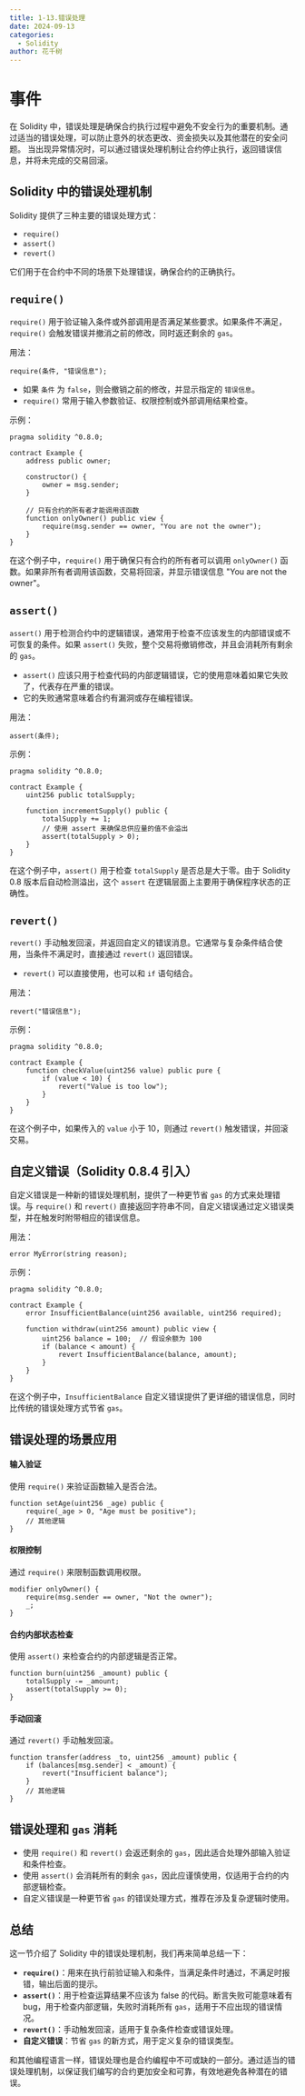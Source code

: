 ```yaml
---
title: 1-13.错误处理
date: 2024-09-13
categories: 
  - Solidity
author: 花千树
---
```






# 事件

在 Solidity 中，错误处理是确保合约执行过程中避免不安全行为的重要机制。通过适当的错误处理，可以防止意外的状态更改、资金损失以及其他潜在的安全问题。<!-- more --> 当出现异常情况时，可以通过错误处理机制让合约停止执行，返回错误信息，并将未完成的交易回滚。

## Solidity 中的错误处理机制

Solidity 提供了三种主要的错误处理方式：

- `require()`
- `assert()`
- `revert()`

它们用于在合约中不同的场景下处理错误，确保合约的正确执行。

##  `require()`

`require()` 用于验证输入条件或外部调用是否满足某些要求。如果条件不满足，`require()` 会触发错误并撤消之前的修改，同时返还剩余的 `gas`。

用法：

```solidity
require(条件, "错误信息");
```

- 如果 `条件` 为 `false`，则会撤销之前的修改，并显示指定的 `错误信息`。
- `require()` 常用于输入参数验证、权限控制或外部调用结果检查。

示例：

```solidity
pragma solidity ^0.8.0;

contract Example {
    address public owner;

    constructor() {
        owner = msg.sender;
    }

    // 只有合约的所有者才能调用该函数
    function onlyOwner() public view {
        require(msg.sender == owner, "You are not the owner");
    }
}
```

在这个例子中，`require()` 用于确保只有合约的所有者可以调用 `onlyOwner()` 函数。如果非所有者调用该函数，交易将回滚，并显示错误信息 "You are not the owner"。

##  `assert()`

`assert()` 用于检测合约中的逻辑错误，通常用于检查不应该发生的内部错误或不可恢复的条件。如果 `assert()` 失败，整个交易将撤销修改，并且会消耗所有剩余的 `gas`。

- `assert()` 应该只用于检查代码的内部逻辑错误，它的使用意味着如果它失败了，代表存在严重的错误。
- 它的失败通常意味着合约有漏洞或存在编程错误。

用法：

```solidity
assert(条件);
```

示例：

```solidity
pragma solidity ^0.8.0;

contract Example {
    uint256 public totalSupply;

    function incrementSupply() public {
        totalSupply += 1;
        // 使用 assert 来确保总供应量的值不会溢出
        assert(totalSupply > 0);
    }
}
```

在这个例子中，`assert()` 用于检查 `totalSupply` 是否总是大于零。由于 Solidity 0.8 版本后自动检测溢出，这个 `assert` 在逻辑层面上主要用于确保程序状态的正确性。

##  `revert()`

`revert()` 手动触发回滚，并返回自定义的错误消息。它通常与复杂条件结合使用，当条件不满足时，直接通过 `revert()` 返回错误。

- `revert()` 可以直接使用，也可以和 `if` 语句结合。

用法：

```solidity
revert("错误信息");
```

示例：

```solidity
pragma solidity ^0.8.0;

contract Example {
    function checkValue(uint256 value) public pure {
        if (value < 10) {
            revert("Value is too low");
        }
    }
}
```

在这个例子中，如果传入的 `value` 小于 10，则通过 `revert()` 触发错误，并回滚交易。

## 自定义错误（Solidity 0.8.4 引入）

自定义错误是一种新的错误处理机制，提供了一种更节省 `gas` 的方式来处理错误。与 `require()` 和 `revert()` 直接返回字符串不同，自定义错误通过定义错误类型，并在触发时附带相应的错误信息。

用法：

```solidity
error MyError(string reason);
```

示例：

```solidity
pragma solidity ^0.8.0;

contract Example {
    error InsufficientBalance(uint256 available, uint256 required);

    function withdraw(uint256 amount) public view {
        uint256 balance = 100;  // 假设余额为 100
        if (balance < amount) {
            revert InsufficientBalance(balance, amount);
        }
    }
}
```

在这个例子中，`InsufficientBalance` 自定义错误提供了更详细的错误信息，同时比传统的错误处理方式节省 `gas`。

##  错误处理的场景应用

#### 输入验证

使用 `require()` 来验证函数输入是否合法。

```solidity
function setAge(uint256 _age) public {
    require(_age > 0, "Age must be positive");
    // 其他逻辑
}
```

#### 权限控制

通过 `require()` 来限制函数调用权限。

```solidity
modifier onlyOwner() {
    require(msg.sender == owner, "Not the owner");
    _;
}
```

#### 合约内部状态检查

使用 `assert()` 来检查合约的内部逻辑是否正常。

```solidity
function burn(uint256 _amount) public {
    totalSupply -= _amount;
    assert(totalSupply >= 0);
}
```

#### 手动回滚

通过 `revert()` 手动触发回滚。

```solidity
function transfer(address _to, uint256 _amount) public {
    if (balances[msg.sender] < _amount) {
        revert("Insufficient balance");
    }
    // 其他逻辑
}
```

## 错误处理和 `gas` 消耗

- 使用 `require()` 和 `revert()` 会返还剩余的 `gas`，因此适合处理外部输入验证和条件检查。
- 使用 `assert()` 会消耗所有的剩余 `gas`，因此应谨慎使用，仅适用于合约的内部逻辑检查。
- 自定义错误是一种更节省 `gas` 的错误处理方式，推荐在涉及复杂逻辑时使用。

## 总结
这一节介绍了 Solidity 中的错误处理机制，我们再来简单总结一下：

- **`require()`**：用来在执行前验证输入和条件，当满足条件时通过，不满足时报错，输出后面的提示。
- **`assert()`**：用于检查运算结果不应该为 false 的代码。断言失败可能意味着有 bug，用于检查内部逻辑，失败时消耗所有 `gas`，适用于不应出现的错误情况。
- **`revert()`**：手动触发回滚，适用于复杂条件检查或错误处理。
- **自定义错误**：节省 `gas` 的新方式，用于定义复杂的错误类型。

和其他编程语言一样，错误处理也是合约编程中不可或缺的一部分。通过适当的错误处理机制，以保证我们编写的合约更加安全和可靠，有效地避免各种潜在的错误。